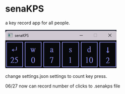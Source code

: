 # senaKPS

a key record app for all people.

![cover](/app-main.png)

change settings.json settings to count key press.

06/27 now can record number of clicks to .senakps file